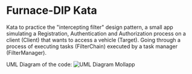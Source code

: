 # Furnace-DIP Kata

Kata to practice the "intercepting filter" design pattern, a small app simulating a Registration, Authentication and Authorization process on a client (Client) that wants to access a vehicle (Target).
Going through a process of executing tasks (FilterChain) executed by a task manager (FilterManager).

UML Diagram of the code:
![UML Diagram Mollapp](./diagram-Mollapp.pn "UML")
